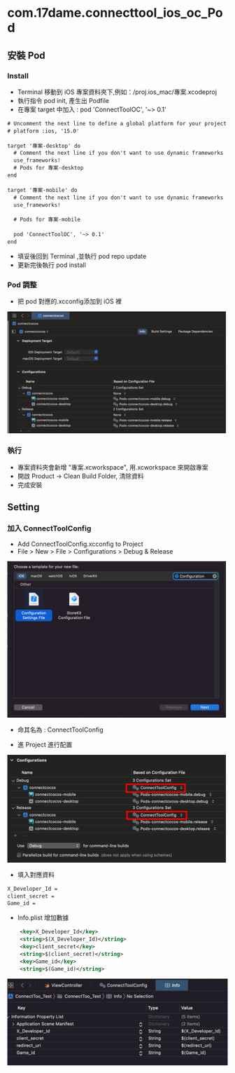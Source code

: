 # com.17dame.connecttool_ios_oc_Pod
 
## 安裝 Pod
### Install
-  Terminal 移動到 iOS 專案資料夾下,例如：/proj.ios_mac/專案.xcodeproj
-  執行指令 pod init, 產生出 Podfile
- 在專案 target 中加入 :  pod 'ConnectToolOC', '~> 0.1'

```txt
# Uncomment the next line to define a global platform for your project
# platform :ios, '15.0'

target '專案-desktop' do
  # Comment the next line if you don't want to use dynamic frameworks
  use_frameworks!
  # Pods for 專案-desktop
end

target '專案-mobile' do
  # Comment the next line if you don't want to use dynamic frameworks
  use_frameworks!

  # Pods for 專案-mobile

  pod 'ConnectToolOC', '~> 0.1'
end
```
- 填妥後回到 Terminal ,並執行 pod repo update
- 更新完後執行 pod install

### Pod 調整
- 把 pod 對應的.xcconfig添加到 iOS 裡 
<img src="https://github.com/jianweiCiou/com.17dame.connecttool_ios_oc/blob/main/CoonectTool_Cocos2d_Pod_example/images/InfoConfig.png" width="500">


### 執行
- 專案資料夾會新增 "專案.xcworkspace", 用.xcworkspace 來開啟專案
- 開啟 Product -> Clean Build Folder, 清除資料 
- 完成安裝


## Setting   
### 加入 ConnectToolConfig
- Add ConnectToolConfig.xcconfig to Project 
- File > New > File > Configurations > Debug & Release
<img src="https://github.com/jianweiCiou/com.17dame.connecttool_ios/blob/main/images/add_config.png?raw=true" width="500">

- 命其名為 : ConnectToolConfig

- 進 Project 進行配置
<img src="https://github.com/jianweiCiou/com.17dame.connecttool_ios_oc/blob/main/CoonectTool_Cocos2d_Pod_example/images/projectConfig.jpg" width="500">

- 填入對應資料
```txt
X_Developer_Id = 
client_secret =  
Game_id = 
```

- Info.plist 增加數據
```XML 
    <key>X_Developer_Id</key>
    <string>$(X_Developer_Id)</string>
    <key>client_secret</key>
    <string>$(client_secret)</string> 
    <key>Game_id</key>
    <string>$(Game_id)</string>  
```
<img src="https://github.com/jianweiCiou/com.17dame.connecttool_ios/blob/main/images/plist.png?raw=true" width="600">




 
